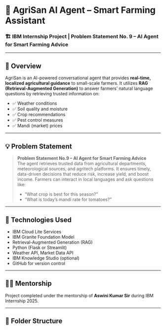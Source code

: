 # 🌾 AgriSan AI Agent – Smart Farming Assistant

### 🏗️ IBM Internship Project | Problem Statement No. 9 – AI Agent for Smart Farming Advice

---

## 📌 Overview

AgriSan is an AI-powered conversational agent that provides **real-time, localized agricultural guidance** to small-scale farmers. It utilizes **RAG (Retrieval-Augmented Generation)** to answer farmers’ natural language questions by retrieving trusted information on:

- ✅ Weather conditions
- ✅ Soil quality and moisture
- ✅ Crop recommendations
- ✅ Pest control measures
- ✅ Mandi (market) prices

---

## 💡 Problem Statement

> **Problem Statement No.9 – AI Agent for Smart Farming Advice**  
> The agent retrieves trusted data from agricultural departments, meteorological sources, and agritech platforms. It ensures timely, data-driven decisions that reduce risk, increase yield, and boost income. Farmers can interact in local languages and ask questions like:
> - “What crop is best for this season?”
> - “What is today’s mandi rate for tomatoes?”

---

## 🧠 Technologies Used

- IBM Cloud Lite Services
- IBM Granite Foundation Model
- Retrieval-Augmented Generation (RAG)
- Python (Flask or Streamlit)
- Weather API, Market Data API
- IBM Knowledge Studio (optional)
- GitHub for version control

---

## 🧑‍🏫 Mentorship

Project completed under the mentorship of **Aswini Kumar Sir** during IBM Internship 2025.

---

## 📁 Folder Structure

